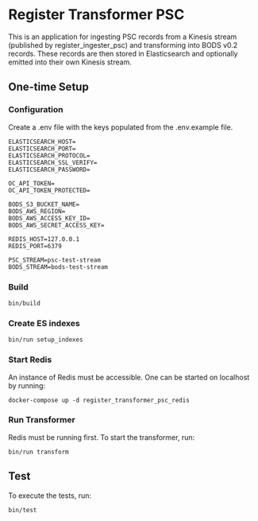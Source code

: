 # Register Transformer PSC

This is an application for ingesting PSC records from a Kinesis stream (published by register_ingester_psc) and transforming into BODS v0.2 records. These records are then stored in Elasticsearch and optionally emitted into their own Kinesis stream.

## One-time Setup

### Configuration

Create a .env file with the keys populated from the .env.example file.
```
ELASTICSEARCH_HOST=
ELASTICSEARCH_PORT=
ELASTICSEARCH_PROTOCOL=
ELASTICSEARCH_SSL_VERIFY=
ELASTICSEARCH_PASSWORD=

OC_API_TOKEN=
OC_API_TOKEN_PROTECTED=

BODS_S3_BUCKET_NAME=
BODS_AWS_REGION=
BODS_AWS_ACCESS_KEY_ID=
BODS_AWS_SECRET_ACCESS_KEY=

REDIS_HOST=127.0.0.1
REDIS_PORT=6379

PSC_STREAM=psc-test-stream
BODS_STREAM=bods-test-stream
```

### Build

```shell
bin/build
```

### Create ES indexes

```shell
bin/run setup_indexes
```

### Start Redis

An instance of Redis must be accessible. One can be started on localhost by running:

```shell
docker-compose up -d register_transformer_psc_redis
```

### Run Transformer

Redis must be running first. To start the transformer, run:

```shell
bin/run transform
```

## Test

To execute the tests, run:

```
bin/test
```
